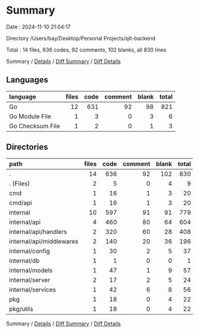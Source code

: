 # Summary

Date : 2024-11-10 21:04:17

Directory /Users/bay/Desktop/Personal Projects/qIt-backend

Total : 14 files,  636 codes, 92 comments, 102 blanks, all 830 lines

Summary / [Details](details.md) / [Diff Summary](diff.md) / [Diff Details](diff-details.md)

## Languages
| language | files | code | comment | blank | total |
| :--- | ---: | ---: | ---: | ---: | ---: |
| Go | 12 | 631 | 92 | 98 | 821 |
| Go Module File | 1 | 3 | 0 | 3 | 6 |
| Go Checksum File | 1 | 2 | 0 | 1 | 3 |

## Directories
| path | files | code | comment | blank | total |
| :--- | ---: | ---: | ---: | ---: | ---: |
| . | 14 | 636 | 92 | 102 | 830 |
| . (Files) | 2 | 5 | 0 | 4 | 9 |
| cmd | 1 | 16 | 1 | 3 | 20 |
| cmd/api | 1 | 16 | 1 | 3 | 20 |
| internal | 10 | 597 | 91 | 91 | 779 |
| internal/api | 4 | 460 | 80 | 64 | 604 |
| internal/api/handlers | 2 | 320 | 60 | 28 | 408 |
| internal/api/middlewares | 2 | 140 | 20 | 36 | 196 |
| internal/config | 1 | 30 | 2 | 5 | 37 |
| internal/db | 1 | 1 | 0 | 0 | 1 |
| internal/models | 1 | 47 | 1 | 9 | 57 |
| internal/server | 2 | 17 | 2 | 5 | 24 |
| internal/services | 1 | 42 | 6 | 8 | 56 |
| pkg | 1 | 18 | 0 | 4 | 22 |
| pkg/utils | 1 | 18 | 0 | 4 | 22 |

Summary / [Details](details.md) / [Diff Summary](diff.md) / [Diff Details](diff-details.md)
